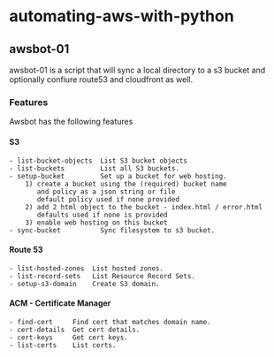 # automating-aws-with-python

## awsbot-01

awsbot-01 is a script that will sync a local directory to a s3 bucket and optionally confiure route53 and cloudfront as well.

### Features
Awsbot has the following features 

#### S3
    - list-bucket-objects  List S3 bucket objects
    - list-buckets         List all S3 buckets.
    - setup-bucket         Set up a bucket for web hosting.
        1) create a bucket using the (required) bucket name
           and policy as a json string or file 
           default policy used if none provided
        2) add 2 html object to the bucket - index.html / error.html
           defaults used if none is provided
        3) enable web hosting on this bucket
    - sync-bucket          Sync filesystem to s3 bucket.
#### Route 53
    - list-hosted-zones  List hosted zones.
    - list-record-sets   List Resource Record Sets.
    - setup-s3-domain    Create S3 domain.
#### ACM - Certificate Manager 
    - find-cert     Find cert that matches domain name.
    - cert-details  Get cert details.
    - cert-keys     Get cert keys.
    - list-certs    List certs.
